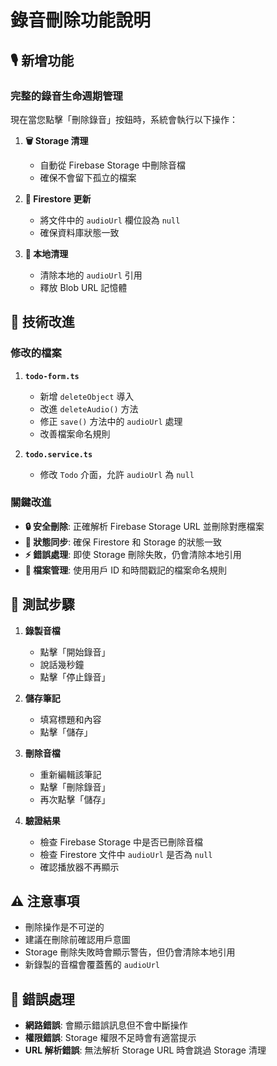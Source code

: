 # 錄音刪除功能說明

## 🎙️ 新增功能

### 完整的錄音生命週期管理

現在當您點擊「刪除錄音」按鈕時，系統會執行以下操作：

1. **🗑️ Storage 清理**

   - 自動從 Firebase Storage 中刪除音檔
   - 確保不會留下孤立的檔案

2. **📝 Firestore 更新**

   - 將文件中的 `audioUrl` 欄位設為 `null`
   - 確保資料庫狀態一致

3. **💾 本地清理**
   - 清除本地的 `audioUrl` 引用
   - 釋放 Blob URL 記憶體

## 🔧 技術改進

### 修改的檔案

1. **`todo-form.ts`**

   - 新增 `deleteObject` 導入
   - 改進 `deleteAudio()` 方法
   - 修正 `save()` 方法中的 `audioUrl` 處理
   - 改善檔案命名規則

2. **`todo.service.ts`**
   - 修改 `Todo` 介面，允許 `audioUrl` 為 `null`

### 關鍵改進

- **🔒 安全刪除**: 正確解析 Firebase Storage URL 並刪除對應檔案
- **🔄 狀態同步**: 確保 Firestore 和 Storage 的狀態一致
- **⚡ 錯誤處理**: 即使 Storage 刪除失敗，仍會清除本地引用
- **📂 檔案管理**: 使用用戶 ID 和時間戳記的檔案命名規則

## 🧪 測試步驟

1. **錄製音檔**

   - 點擊「開始錄音」
   - 說話幾秒鐘
   - 點擊「停止錄音」

2. **儲存筆記**

   - 填寫標題和內容
   - 點擊「儲存」

3. **刪除音檔**

   - 重新編輯該筆記
   - 點擊「刪除錄音」
   - 再次點擊「儲存」

4. **驗證結果**
   - 檢查 Firebase Storage 中是否已刪除音檔
   - 檢查 Firestore 文件中 `audioUrl` 是否為 `null`
   - 確認播放器不再顯示

## ⚠️ 注意事項

- 刪除操作是不可逆的
- 建議在刪除前確認用戶意圖
- Storage 刪除失敗時會顯示警告，但仍會清除本地引用
- 新錄製的音檔會覆蓋舊的 `audioUrl`

## 🐛 錯誤處理

- **網路錯誤**: 會顯示錯誤訊息但不會中斷操作
- **權限錯誤**: Storage 權限不足時會有適當提示
- **URL 解析錯誤**: 無法解析 Storage URL 時會跳過 Storage 清理
